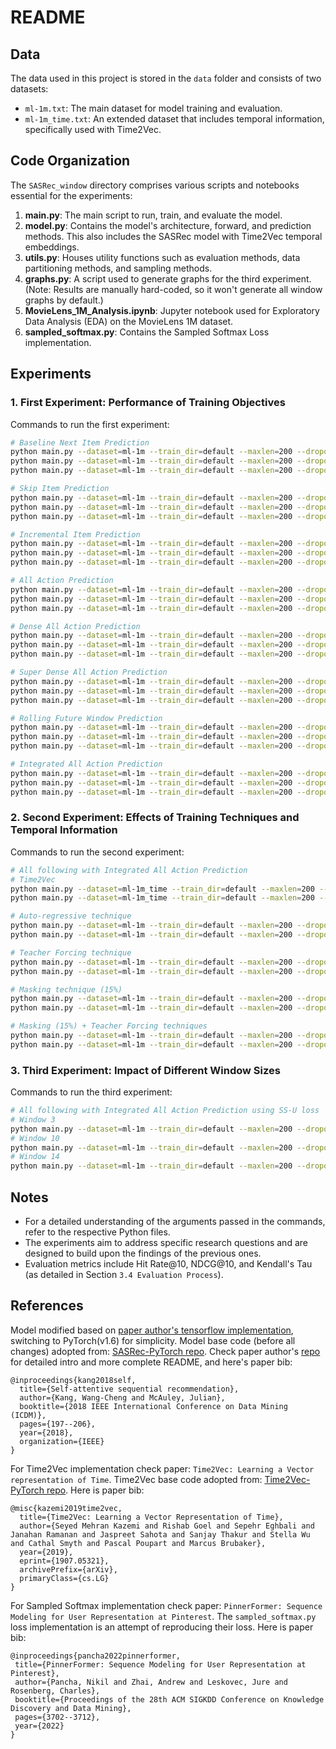 # README

## Data

The data used in this project is stored in the `data` folder and consists of two datasets:
- `ml-1m.txt`: The main dataset for model training and evaluation.
- `ml-1m_time.txt`: An extended dataset that includes temporal information, specifically used with Time2Vec.

## Code Organization

The `SASRec_window` directory comprises various scripts and notebooks essential for the experiments:

1. **main.py**: The main script to run, train, and evaluate the model.
2. **model.py**: Contains the model's architecture, forward, and prediction methods. This also includes the SASRec model with Time2Vec temporal embeddings.
3. **utils.py**: Houses utility functions such as evaluation methods, data partitioning methods, and sampling methods.
4. **graphs.py**: A script used to generate graphs for the third experiment. (Note: Results are manually hard-coded, so it won't generate all window graphs by default.)
5. **MovieLens_1M_Analysis.ipynb**: Jupyter notebook used for Exploratory Data Analysis (EDA) on the MovieLens 1M dataset.
6. **sampled_softmax.py**: Contains the Sampled Softmax Loss implementation.


## Experiments

### 1. First Experiment: Performance of Training Objectives
Commands to run the first experiment:

```bash
# Baseline Next Item Prediction
python main.py --dataset=ml-1m --train_dir=default --maxlen=200 --dropout_rate=0.2 --device=cuda --data_partition=None --loss_type=bce --model_training=None --window_eval=true --uniform_ss=false --window_size=7  # With BCE
python main.py --dataset=ml-1m --train_dir=default --maxlen=200 --dropout_rate=0.2 --device=cuda --data_partition=None --loss_type=sampled_softmax --model_training=None --window_eval=true --uniform_ss=true --window_size=7  # With SS-Uniform 
python main.py --dataset=ml-1m --train_dir=default --maxlen=200 --dropout_rate=0.2 --device=cuda --data_partition=None --loss_type=sampled_softmax --model_training=None --window_eval=true --uniform_ss=false --window_size=7  # With SS-LogQ correction

# Skip Item Prediction
python main.py --dataset=ml-1m --train_dir=default --maxlen=200 --dropout_rate=0.2 --device=cuda --data_partition=skip --loss_type=bce --model_training=None --window_eval=true --uniform_ss=false --window_size=7   # With BCE
python main.py --dataset=ml-1m --train_dir=default --maxlen=200 --dropout_rate=0.2 --device=cuda --data_partition=skip --loss_type=sampled_softmax --model_training=None --window_eval=true --uniform_ss=true --window_size=7    # With SS-Uniform 
python main.py --dataset=ml-1m --train_dir=default --maxlen=200 --dropout_rate=0.2 --device=cuda --data_partition=skip --loss_type=sampled_softmax --model_training=None --window_eval=true --uniform_ss=false --window_size=7    # With LogQ correction (same order with losses in the following commands)

# Incremental Item Prediction 
python main.py --dataset=ml-1m --train_dir=default --maxlen=200 --dropout_rate=0.2 --device=cuda --data_partition=incremental --loss_type=bce --model_training=None --window_eval=true --uniform_ss=false --window_size=7
python main.py --dataset=ml-1m --train_dir=default --maxlen=200 --dropout_rate=0.2 --device=cuda --data_partition=incremental --loss_type=sampled_softmax --model_training=None --window_eval=true --uniform_ss=true --window_size=7
python main.py --dataset=ml-1m --train_dir=default --maxlen=200 --dropout_rate=0.2 --device=cuda --data_partition=incremental --loss_type=sampled_softmax --model_training=None --window_eval=true --uniform_ss=false --window_size=7

# All Action Prediction 
python main.py --dataset=ml-1m --train_dir=default --maxlen=200 --dropout_rate=0.2 --device=cuda --data_partition=None --loss_type=ce_over --model_training=all_action --window_eval=true --uniform_ss=false --window_size=7
python main.py --dataset=ml-1m --train_dir=default --maxlen=200 --dropout_rate=0.2 --device=cuda --data_partition=None --loss_type=sampled_softmax --model_training=all_action --window_eval=true --uniform_ss=true --window_size=7
python main.py --dataset=ml-1m --train_dir=default --maxlen=200 --dropout_rate=0.2 --device=cuda --data_partition=None --loss_type=sampled_softmax --model_training=all_action --window_eval=true --uniform_ss=false --window_size=7

# Dense All Action Prediction
python main.py --dataset=ml-1m --train_dir=default --maxlen=200 --dropout_rate=0.2 --device=cuda --data_partition=None --loss_type=ce_over --model_training=dense_all_action --window_eval=true --uniform_ss=false --window_size=7
python main.py --dataset=ml-1m --train_dir=default --maxlen=200 --dropout_rate=0.2 --device=cuda --data_partition=None --loss_type=sampled_softmax --model_training=dense_all_action --window_eval=true --uniform_ss=true --window_size=7
python main.py --dataset=ml-1m --train_dir=default --maxlen=200 --dropout_rate=0.2 --device=cuda --data_partition=None --loss_type=sampled_softmax --model_training=dense_all_action --window_eval=true --uniform_ss=false --window_size=7

# Super Dense All Action Prediction
python main.py --dataset=ml-1m --train_dir=default --maxlen=200 --dropout_rate=0.2 --device=cuda --data_partition=None --loss_type=ce_over --model_training=super_dense_all_action --window_eval=true --uniform_ss=false --window_size=7
python main.py --dataset=ml-1m --train_dir=default --maxlen=200 --dropout_rate=0.2 --device=cuda --data_partition=None --loss_type=sampled_softmax --model_training=super_dense_all_action --window_eval=true --uniform_ss=true --window_size=7
python main.py --dataset=ml-1m --train_dir=default --maxlen=200 --dropout_rate=0.2 --device=cuda --data_partition=None --loss_type=sampled_softmax --model_training=super_dense_all_action --window_eval=true --uniform_ss=false --window_size=7

# Rolling Future Window Prediction
python main.py --dataset=ml-1m --train_dir=default --maxlen=200 --dropout_rate=0.2 --device=cuda --data_partition=None --loss_type=ce_over --model_training=future_rolling --window_eval=true --uniform_ss=false --window_size=7
python main.py --dataset=ml-1m --train_dir=default --maxlen=200 --dropout_rate=0.2 --device=cuda --data_partition=None --loss_type=sampled_softmax --model_training=future_rolling --window_eval=true --uniform_ss=true --window_size=7
python main.py --dataset=ml-1m --train_dir=default --maxlen=200 --dropout_rate=0.2 --device=cuda --data_partition=None --loss_type=sampled_softmax --model_training=future_rolling --window_eval=true --uniform_ss=false --window_size=7

# Integrated All Action Prediction
python main.py --dataset=ml-1m --train_dir=default --maxlen=200 --dropout_rate=0.2 --device=cuda --model_training=combined --loss_type=ce_over --window_eval=true --window_size=7
python main.py --dataset=ml-1m --train_dir=default --maxlen=200 --dropout_rate=0.2 --device=cuda --model_training=combined --loss_type=sampled_softmax --uniform_ss=true --window_eval=true --window_size=7
python main.py --dataset=ml-1m --train_dir=default --maxlen=200 --dropout_rate=0.2 --device=cuda --model_training=combined --loss_type=sampled_softmax --uniform_ss=false --window_eval=true --window_size=7
```

### 2. Second Experiment: Effects of Training Techniques and Temporal Information
Commands to run the second experiment:

```bash
# All following with Integrated All Action Prediction
# Time2Vec
python main.py --dataset=ml-1m_time --train_dir=default --maxlen=200 --dropout_rate=0.2 --device=cuda --loss_type=ce_over --model_training=combined --window_eval=true --uniform_ss=false --window_size=7  --temporal=true
python main.py --dataset=ml-1m_time --train_dir=default --maxlen=200 --dropout_rate=0.2 --device=cuda --loss_type=sampled_softmax --model_training=combined --window_eval=true --uniform_ss=true --window_size=7 --temporal=true

# Auto-regressive technique 
python main.py --dataset=ml-1m --train_dir=default --maxlen=200 --dropout_rate=0.2 --device=cuda --loss_type=ce_over --model_training=combined --window_eval=true --uniform_ss=false --strategy=autoregressive --window_size=7
python main.py --dataset=ml-1m --train_dir=default --maxlen=200 --dropout_rate=0.2 --device=cuda --loss_type=sampled_softmax --model_training=combined --window_eval=true --uniform_ss=true --strategy=autoregressive --window_size=7

# Teacher Forcing technique
python main.py --dataset=ml-1m --train_dir=default --maxlen=200 --dropout_rate=0.2 --device=cuda --loss_type=ce_over --model_training=combined --window_eval=true --uniform_ss=false --strategy=teacher_forcing --window_size=7
python main.py --dataset=ml-1m --train_dir=default --maxlen=200 --dropout_rate=0.2 --device=cuda --loss_type=sampled_softmax --model_training=combined --window_eval=true --uniform_ss=true --strategy=teacher_forcing --window_size=7

# Masking technique (15%)
python main.py --dataset=ml-1m --train_dir=default --maxlen=200 --dropout_rate=0.2 --device=cuda --data_partition=None --loss_type=ce_over --model_training=combined --window_eval=true --uniform_ss=false --masking=true --mask_prob=0.15
python main.py --dataset=ml-1m --train_dir=default --maxlen=200 --dropout_rate=0.2 --device=cuda --data_partition=None --loss_type=sampled_softmax --model_training=combined --window_eval=true --uniform_ss=true --masking=true --mask_prob=0.15

# Masking (15%) + Teacher Forcing techniques 
python main.py --dataset=ml-1m --train_dir=default --maxlen=200 --dropout_rate=0.2 --device=cuda --data_partition=None --loss_type=ce_over --model_training=combined --strategy=teacher_forcing --window_eval=true --uniform_ss=false --masking=true
python main.py --dataset=ml-1m --train_dir=default --maxlen=200 --dropout_rate=0.2 --device=cuda --data_partition=None --loss_type=sampled_softmax --model_training=combined --strategy=teacher_forcing --window_eval=true --uniform_ss=true --masking=true
```

### 3. Third Experiment: Impact of Different Window Sizes
Commands to run the third experiment:

```bash
# All following with Integrated All Action Prediction using SS-U loss
# Window 3
python main.py --dataset=ml-1m --train_dir=default --maxlen=200 --dropout_rate=0.2 --device=cuda --model_training=combined --loss_type=sampled_softmax --uniform_ss=true --window_eval=true --window_size=3 --window_eval_size=3
# Window 10
python main.py --dataset=ml-1m --train_dir=default --maxlen=200 --dropout_rate=0.2 --device=cuda --model_training=combined --loss_type=sampled_softmax --uniform_ss=true --window_eval=true --window_size=10 --window_eval_size=10
# Window 14
python main.py --dataset=ml-1m --train_dir=default --maxlen=200 --dropout_rate=0.2 --device=cuda --model_training=combined --loss_type=sampled_softmax --uniform_ss=true --window_eval=true --window_size=14 --window_eval_size=14
```

## Notes
- For a detailed understanding of the arguments passed in the commands, refer to the respective Python files.
- The experiments aim to address specific research questions and are designed to build upon the findings of the previous ones.
- Evaluation metrics include Hit Rate@10, NDCG@10, and Kendall's Tau (as detailed in Section `3.4 Evaluation Process`).

## References
Model modified based on [paper author's tensorflow implementation](https://github.com/kang205/SASRec), switching to PyTorch(v1.6) for simplicity.
Model base code (before all changes) adopted from: [SASRec-PyTorch repo](https://github.com/pmixer/SASRec.pytorch). 
Check paper author's [repo](https://github.com/kang205/SASRec) for detailed intro and more complete README, and here's paper bib:

```
@inproceedings{kang2018self,
  title={Self-attentive sequential recommendation},
  author={Kang, Wang-Cheng and McAuley, Julian},
  booktitle={2018 IEEE International Conference on Data Mining (ICDM)},
  pages={197--206},
  year={2018},
  organization={IEEE}
}
```

For Time2Vec implementation check paper: `Time2Vec: Learning a Vector representation of Time`. 
Time2Vec base code adopted from: [Time2Vec-PyTorch repo](https://github.com/ojus1/Time2Vec-PyTorch). Here is paper bib:

```
@misc{kazemi2019time2vec,
  title={Time2Vec: Learning a Vector Representation of Time}, 
  author={Seyed Mehran Kazemi and Rishab Goel and Sepehr Eghbali and Janahan Ramanan and Jaspreet Sahota and Sanjay Thakur and Stella Wu and Cathal Smyth and Pascal Poupart and Marcus Brubaker},
  year={2019},
  eprint={1907.05321},
  archivePrefix={arXiv},
  primaryClass={cs.LG}
}
```

For Sampled Softmax implementation check paper: `PinnerFormer: Sequence Modeling for User Representation at Pinterest`. The `sampled_softmax.py` loss implementation is an attempt of reproducing their loss. Here is paper bib:

 ```
@inproceedings{pancha2022pinnerformer,
  title={PinnerFormer: Sequence Modeling for User Representation at Pinterest},
  author={Pancha, Nikil and Zhai, Andrew and Leskovec, Jure and Rosenberg, Charles},
  booktitle={Proceedings of the 28th ACM SIGKDD Conference on Knowledge Discovery and Data Mining},
  pages={3702--3712},
  year={2022}
}
```